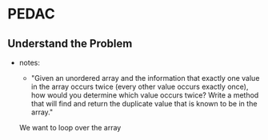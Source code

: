# PEDAC
## Understand the **Problem**
- notes:
  - "Given an unordered array and the information that exactly one value in the array occurs twice (every other value occurs exactly once), how would you determine which value occurs twice? Write a method that will find and return the duplicate value that is known to be in the array."

  We want to loop over the array 